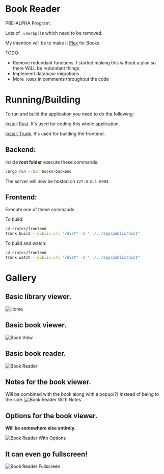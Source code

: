 # Book Reader

PRE-ALPHA Program.

Lots of `.unwrap()`s which need to be removed.

My intention will be to make it [Plex](https://plex.tv) for Books.

TODO:
 - Remove redundant functions. I started making this without a plan so there WILL be redundant things.
 - Implement database migrations
 - More `TODO`s in comments throughout the code


# Running/Building

To run and build the application you need to do the following:

[Install Rust](https://www.rust-lang.org/). It's used for coding this whole application.

[Install Trunk](https://trunkrs.dev/#install). It's used for building the frontend.


## Backend:
Inside **root folder** execute these commands:
```bash
cargo run --bin books-backend
```

The server will now be hosted on `127.0.0.1:8084`

## Frontend:
Execute one of these commands

To build:
```bash
cd crates/frontend
trunk build --public-url "/dist" -d "../../app/public/dist"
```

To build and watch:
```bash
cd crates/frontend
trunk watch --public-url "/dist" -d "../../app/public/dist"
```



# Gallery


## Basic library viewer.

![Home](https://i.thick.at/SelfDispleasedNewt513.jpeg)


## Basic book viewer.

![Book View](https://i.thick.at/UnrousedCuran345.png)


## Basic book reader.

![Book Reader](https://i.thick.at/UnreckonableSparrow115.png)


## Notes for the book viewer.

Will be combined with the book along with a popup(?) instead of being to the side.
![Book Reader With Notes](https://i.thick.at/BrannierShay152.png)


## Options for the book viewer.

**Will be somewhere else entirely.**

![Book Reader With Options](https://i.thick.at/AdmissiveFlyingSquirrel582.png)


## It can even go fullscreen!

![Book Reader Fullscreen](https://i.thick.at/WayfarerHastingsPursuivant867.png)